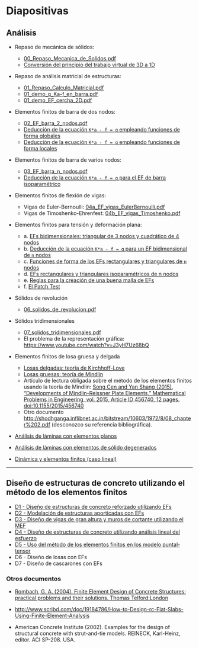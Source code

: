 # Diapositivas

## Análisis
* Repaso de mecánica de sólidos:
  * [00_Repaso_Mecanica_de_Solidos.pdf](00_Repaso_Mecanica_de_Solidos.pdf)
  * [Conversión del principio del trabajo virtual de 3D a 1D](02_PTV_3D_a_1D.pdf)

* Repaso de análisis matricial de estructuras:
  * [01_Repaso_Calculo_Matricial.pdf](01_Repaso_Calculo_Matricial.pdf)
  * [01_demo_q_Ka-f_en_barra.pdf](01_demo_q_Ka-f_en_barra.pdf)
  * [01_demo_EF_cercha_2D.pdf](01_demo_EF_cercha_2D.pdf)

* Elementos finitos de barra de dos nodos:
  * [02_EF_barra_2_nodos.pdf](02_EF_barra_2_nodos.pdf)
  * [Deducción de la ecuación `K*a - f = q` empleando funciones de forma globales](02_EF_1d_globales.pdf)
  * [Deducción de la ecuación `K*a - f = q` empleando funciones de forma locales](02_EF_1d_locales.pdf)  

* Elementos finitos de barra de varios nodos:
  * [03_EF_barra_n_nodos.pdf](03_EF_barra_n_nodos.pdf)
  * [Deducción de la ecuación `K*a - f = q` para el EF de barra isoparamétrico](03_EF_1d_n_nodos_isoparametricos.pdf)

* Elementos finitos de flexión de vigas:
  * Vigas de Euler-Bernoulli: [04a_EF_vigas_EulerBernoulli.pdf](04a_EF_vigas_EulerBernoulli.pdf)
  * Vigas de Timoshenko-Ehrenfest: [04b_EF_vigas_Timoshenko.pdf](04b_EF_vigas_Timoshenko.pdf)

* Elementos finitos para tensión y deformación plana:
  * a. [EFs bidimensionales: triangular de 3 nodos y cuadrático de 4 nodos](05a_EF_2D_T3_y_Q4.pdf)
  * b. [Deducción de la ecuación `K*a - f = q` para un EF bidimensional de `n` nodos](05b_EF_2D_T3.pdf)
  * c. [Funciones de forma de los EFs rectangulares y triangulares de `n` nodos](05c_funciones_forma_EF_2D_Tn_Qn.pdf)
  * d. [EFs rectangulares y triangulares isoparamétricos de n nodos](05d_EF_2D_Tn_Qn_isoparametrico.pdf)
  * e. [Reglas para la creación de una buena malla de EFs](05e_generando_una_buena_malla.pdf)
  * f. [El Patch Test](05f_El_Patch_Test.pdf)

* Sólidos de revolución
  * [06_solidos_de_revolucion.pdf](06_solidos_de_revolucion.pdf)

* Sólidos tridimensionales
  * [07_solidos_tridimensionales.pdf](07_solidos_tridimensionales.pdf)
  * El problema de la representación gráfica: https://www.youtube.com/watch?v=J3yH7Uz68bQ

* Elementos finitos de losa gruesa y delgada
  * [Losas delgadas: teoría de Kirchhoff-Love](08_Losas_delgadas_Kirchhoff_Love.pdf)
  * [Losas gruesas: teoría de Mindlin](09_Losas_gruesas_Reissner_Mindlin.pdf)
  * Artículo de lectura obligada sobre el método de los elementos finitos usando la teoría de Mindlin: [Song Cen and Yan Shang (2015), “Developments of Mindlin-Reissner Plate Elements,” Mathematical Problems in Engineering, vol. 2015, Article ID 456740, 12 pages. doi:10.1155/2015/456740](http://dx.doi.org/10.1155/2015/456740)
  * Otro documento http://shodhganga.inflibnet.ac.in/bitstream/10603/1972/8/08_chapter%202.pdf (desconozco su referencia bibliográfica).

* [Análisis de láminas con elementos planos](10_Laminas_con_elementos_planos.pdf)

* [Análisis de láminas con elementos de sólido degenerados](12_Laminas_con_elementos_de_solido_degenerados.pdf)

* [Dinámica y elementos finitos (caso lineal)](20_dinamica_y_elementos_finitos.pdf) 

---

## Diseño de estructuras de concreto utilizando el método de los elementos finitos
* [D1 - Diseño de estructuras de concreto reforzado utilizando EFs](D1_FE_design.pdf)
* [D2 - Modelación de estructuras aporticadas con EFs](D2_porticos.pdf)
* [D3 - Diseño de vigas de gran altura y muros de cortante utilizando el MEF](D3_vigas_altas.pdf)
* [D4 - Diseño de estructuras de concreto utilizando análisis lineal del esfuerzo](D4_disenio_con_analisis_elastico_lineal.pdf)
* [D5 - Uso del método de los elementos finitos en los modelo puntal-tensor](D5_metodo_puntal_tensor.pdf)
* D6 - Diseño de losas con EFs
* D7 - Diseño de cascarones con EFs

### Otros documentos
* [Rombach, G. A. (2004). Finite Element Design of Concrete Structures: practical problems and their solutions. Thomas Telford:London](https://www.scribd.com/document/367033645/Finite-element-Design-of-Concrete-Structures-Practical-problems-and-their-solutions-Second-edition-G-A-Rombach-University-of-Hamburg-Harburg-pd)
* http://www.scribd.com/doc/19184786/How-to-Design-rc-Flat-Slabs-Using-Finite-Element-Analysis

* American Concrete Institute (2002). Examples for the design of structural concrete with strut-and-tie models. REINECK, Karl-Heinz, editor. ACI SP-208. USA.
